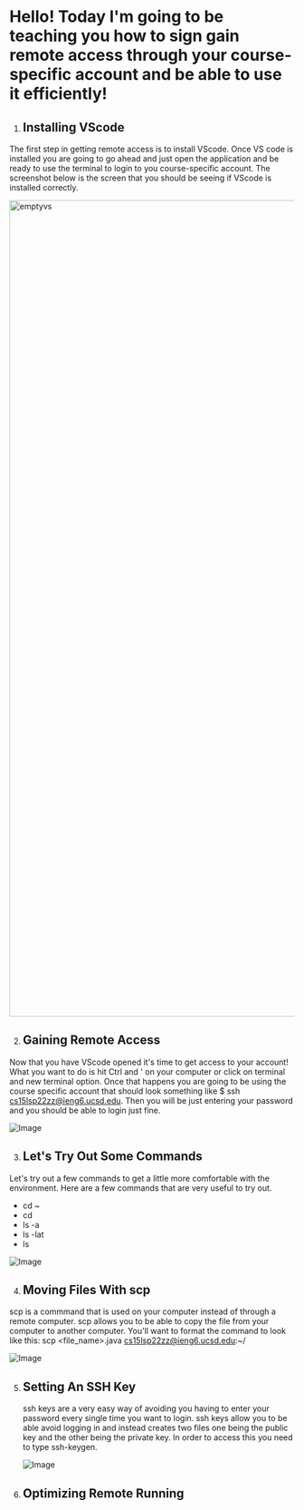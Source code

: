 # Hello! Today I'm going to be teaching you how to sign gain remote access through your course-specific account and be able to use it efficiently!


1. ## Installing VScode
  The first step in getting remote access is to install VScode. Once VS code is      installed you are going to go ahead and just open the application and be ready to use the terminal to login to you course-specific account. The screenshot below is the screen that you should be seeing if VScode is installed correctly. 

<img width="1440" alt="emptyvs" src="https://user-images.githubusercontent.com/102937267/162676460-5fa3bf90-4d20-4f18-9593-ae8e92039471.png">

2. ## Gaining Remote Access
  Now that you have VScode opened it's time to get access to your account! What you want to do is hit Ctrl and ' on your computer or click on terminal and new terminal option. Once that happens you are going to be using the course specific account that should look something like $ ssh cs15lsp22zz@ieng6.ucsd.edu. Then you will be just entering your password and you should be able to login just fine.

![Image](http://step1.png)

3. ## Let's Try Out Some Commands
  Let's try out a few commands to get a little more comfortable with the environment. Here are a few commands that are very useful to try out.
  * cd ~
  * cd
  * ls -a
  * ls -lat
  * ls
 
 ![Image](http://step2.png)
 
 4. ## Moving Files With scp
   scp is a commmand that is used on your computer instead of through a remote computer. scp allows you to  be able to copy the file from your computer to another computer. You'll want to format the command to look like this: scp <file_name>.java cs15lsp22zz@ieng6.ucsd.edu:~/
   
   ![Image](http://step5.png)
   
 5. ## Setting An SSH Key 
    ssh keys are a very easy way of avoiding you having to enter your password every single time you want to login. ssh keys allow you to be able avoid logging in and instead creates two files one being the public key and the other being the private key. In order to access this you need to type ssh-keygen.
    
    ![Image](http://laststep.png)
    
6. ## Optimizing Remote Running
    
